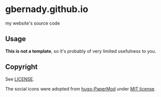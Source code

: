 # gbernady.github.io

my website's source code

## Usage

**This is not a template**, so it's probably of very limited usefulness to you.

## Copyright

See [LICENSE](./LICENSE).

The social icons were adopted from [hugo-PaperMod](https://github.com/gbernady/hugo-PaperMod) under [MIT license](https://github.com/gbernady/hugo-PaperMod/blob/master/LICENSE).
